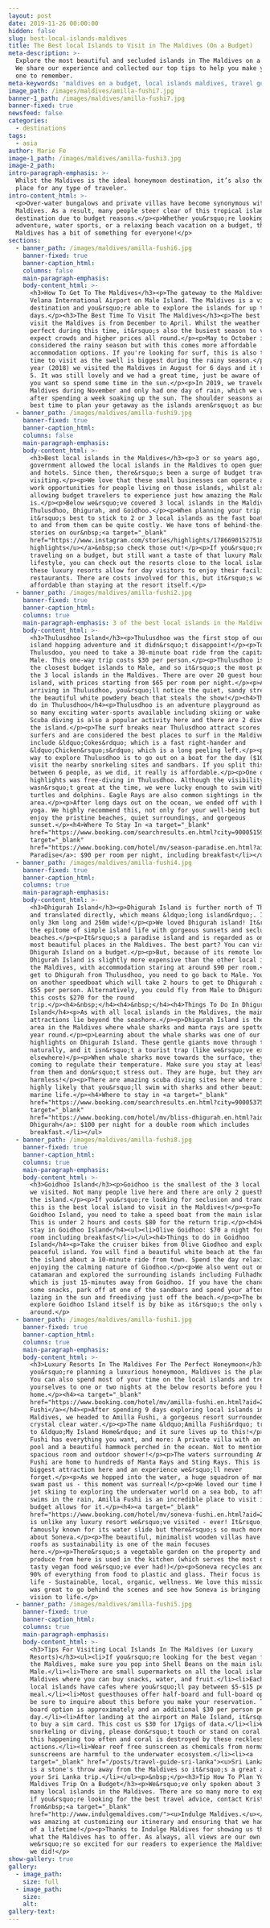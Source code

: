 ```yaml
---
layout: post
date: 2019-11-26 00:00:00
hidden: false
slug: best-local-islands-maldives
title: The Best local Islands to Visit in The Maldives (On a Budget)
meta-description: >-
  Explore the most beautiful and secluded islands in The Maldives on a budget.
  We share our experience and collected our top tips to help you make your trip
  one to remember.
meta-keywords: 'maldives on a budget, local islands maldives, travel guide maldives'
image_path: /images/maldives/amilla-fushi7.jpg
banner-1_path: /images/maldives/amilla-fushi7.jpg
banner-fixed: true
newsfeed: false
categories:
  - destinations
tags:
  - asia
author: Marie Fe
image-1_path: /images/maldives/amilla-fushi3.jpg
image-2_path:
intro-paragraph-emphasis: >-
  Whilst the Maldives is the ideal honeymoon destination, it’s also the perfect
  place for any type of traveler.
intro-content_html: >-
  <p>Over-water bungalows and private villas have become synonymous with the
  Maldives. As a result, many people steer clear of this tropical island
  destination due to budget reasons.</p><p>Whether you&rsquo;re looking for
  adventure, water sports, or a relaxing beach vacation on a budget, the
  Maldives has a bit of something for everyone!</p>
sections:
  - banner_path: /images/maldives/amilla-fushi6.jpg
    banner-fixed: true
    banner-caption_html:
    columns: false
    main-paragraph-emphasis:
    body-content_html: >-
      <h3>How To Get To The Maldives</h3><p>The gateway to the Maldives is
      Velana International Airport on Male Island. The Maldives is a visa-free
      destination and you&rsquo;re able to explore the islands for up to 30
      days.</p><h3>The Best Time To Visit The Maldives</h3><p>The best time to
      visit the Maldives is from December to April. Whilst the weather is
      perfect during this time, it&rsquo;s also the busiest season to visit so
      expect crowds and higher prices all round.</p><p>May to October is
      considered the rainy season but with this comes more affordable
      accommodation options. If you're looking for surf, this is also the best
      time to visit as the swell is biggest during the rainy season.</p><p>Last
      year (2018) we visited the Maldives in August for 6 days and it rained for
      5. It was still lovely and we had a great time, just be aware of this if
      you want so spend some time in the sun.</p><p>In 2019, we traveled to the
      Maldives during November and only had one day of rain, which we welcomed
      after spending a week soaking up the sun. The shoulder seasons are the
      best time to plan your getaway as the islands aren&rsquo;t as busy.</p>
  - banner_path: /images/maldives/amilla-fushi9.jpg
    banner-fixed: true
    banner-caption_html:
    columns: false
    main-paragraph-emphasis:
    body-content_html: >-
      <h3>Best local islands in the Maldives</h3><p>3 or so years ago, the
      government allowed the local islands in the Maldives to open guest houses
      and hotels. Since then, there&rsquo;s been a surge of budget travelers
      visiting.</p><p>We love that these small businesses can operate and create
      work opportunities for people living on those islands, whilst also
      allowing budget travelers to experience just how amazing the Maldives
      is.</p><p>Below we&rsquo;ve covered 3 local islands in the Maldives:
      Thulusdhoo, Dhigurah, and Goidhoo.</p><p>When planning your trip,
      it&rsquo;s best to stick to 2 or 3 local islands as the fast boats getting
      to and from them can be quite costly. We have tons of behind-the-scenes
      stories on our&nbsp;<a target="_blank"
      href="https://www.instagram.com/stories/highlights/17866901527518257/"><u>Instagram
      highlights</u></a>&nbsp;so check those out!</p><p>If you&rsquo;re
      traveling on a budget, but still want a taste of that luxury Maldives
      lifestyle, you can check out the resorts close to the local islands. Often
      these luxury resorts allow for day visitors to enjoy their facilities and
      restaurants. There are costs involved for this, but it&rsquo;s way more
      affordable than staying at the resort itself.</p>
  - banner_path: /images/maldives/amilla-fushi2.jpg
    banner-fixed: true
    banner-caption_html:
    columns: true
    main-paragraph-emphasis: 3 of the best local islands in the Maldives
    body-content_html: >-
      <h3>Thulusdhoo Island</h3><p>Thulusdhoo was the first stop of our Maldives
      island hopping adventure and it didn&rsquo;t disappoint!</p><p>To get to
      Thulusdoo, you need to take a 30-minute boat ride from the capital city of
      Male. This one-way trip costs $30 per person.</p><p>Thulusdhoo is one of
      the closest budget islands to Male, and so it&rsquo;s the most popular of
      the 3 local islands in the Maldives. There are over 20 guest houses on the
      island, with prices starting from $65 per room per night.</p><p>After
      arriving in Thulusdhoo, you&rsquo;ll notice the quiet, sandy streets and
      the beautiful white powdery beach that steals the show!</p><h4>Things to
      do in Thulusdhoo</h4><p>Thulusdhoo is an adventure playground as there are
      so many exciting water-sports available including skiing or wake boarding.
      Scuba diving is also a popular activity here and there are 2 dive shops on
      the island.</p><p>The surf breaks near Thulusdhoo attract scores of
      surfers and are considered the best places to surf in the Maldives. These
      include &ldquo;Cokes&rdquo; which is a fast right-hander and
      &ldquo;Chicken&rsquo;s&rdquo; which is a long peeling left.</p><p>The best
      way to explore Thulusdhoo is to go out on a boat for the day ($100) and
      visit the nearby snorkeling sites and sandbars. If you split this cost
      between 6 people, as we did, it really is affordable.</p><p>One of our
      highlights was free-diving in Thulusdhoo. Although the visibility
      wasn&rsquo;t great at the time, we were lucky enough to swim with both
      turtles and dolphins. Eagle Rays are also common sightings in the
      area.</p><p>After long days out on the ocean, we ended off with beach
      yoga. We highly recommend this, not only for your well-being but also to
      enjoy the pristine beaches, quiet surroundings, and gorgeous
      sunset.</p><h4>Where To Stay In <a target="_blank"
      href="https://www.booking.com/searchresults.en.html?city=900051590&amp;aid=2017226&amp;no_rooms=1&amp;group_adults=2">Thulusdhoo</a></h4><ul><li><a
      target="_blank"
      href="https://www.booking.com/hotel/mv/season-paradise.en.html?aid=2017226&amp;no_rooms=1&amp;group_adults=2">Season
      Paradise</a>: $90 per room per night, including breakfast</li></ul>
  - banner_path: /images/maldives/amilla-fushi4.jpg
    banner-fixed: true
    banner-caption_html:
    columns: true
    main-paragraph-emphasis:
    body-content_html: >-
      <h3>Dhigurah Island</h3><p>Dhigurah Island is further north of Thulusdhoo
      and translated directly, which means &ldquo;long island&rdquo;. It&rsquo;s
      only 3km long and 250m wide!</p><p>We loved Dhigurah island! It&rsquo;s
      the epitome of simple island life with gorgeous sunsets and secluded
      beaches.</p><p>It&rsquo;s a paradise island and is regarded as one of the
      most beautiful places in the Maldives. The best part? You can visit
      Dhigurah Island on a budget.</p><p>But, because of its remote location,
      Dhigurah Island is slightly more expensive than the other local islands in
      the Maldives, with accommodation staring at around $90 per room.</p><p>To
      get to Dhigurah from Thulusdhoo, you need to go back to Male. You then hop
      on another speedboat which will take 2 hours to get to Dhigurah and costs
      $55 per person. Alternatively, you could fly from Male to Dhigurah but
      this costs $270 for the round
      trip.</p><h4>&nbsp;</h4><h4>&nbsp;</h4><h4>Things To Do In Dhigurah
      Island</h4><p>As with all local islands in the Maldives, the main
      attractions lie beyond the seashore.</p><p>Dhigurah Island is the only
      area in the Maldives where whale sharks and manta rays are spotted all
      year round.</p><p>Learning about the whale sharks was one of our
      highlights on Dhigurah Island. These gentle giants move through this area
      naturally, and it isn&rsquo;t a tourist trap (like we&rsquo;ve experienced
      elsewhere)</p><p>When whale sharks move towards the surface, they&rsquo;re
      coming to regulate their temperature. Make sure you stay at least 3m away
      from them and don&rsquo;t stress out. They are huge, but they are also
      harmless!</p><p>There are amazing scuba diving sites here where it&rsquo;s
      highly likely that you&rsquo;ll swim with sharks and other beautiful
      marine life.</p><h4>Where to stay in <a target="_blank"
      href="https://www.booking.com/searchresults.en.html?city=900053759&amp;aid=2017226&amp;no_rooms=1&amp;group_adults=2">Dhigurah</a></h4><ul><li><a
      target="_blank"
      href="https://www.booking.com/hotel/mv/bliss-dhigurah.en.html?aid=2017226&amp;no_rooms=1&amp;group_adults=2">Bliss
      Dhigurah</a>: $100 per night for a double room which includes
      breakfast.</li></ul>
  - banner_path: /images/maldives/amilla-fushi8.jpg
    banner-fixed: true
    banner-caption_html:
    columns: true
    main-paragraph-emphasis:
    body-content_html: >-
      <h3>Goidhoo Island</h3><p>Goidhoo is the smallest of the 3 local islands
      we visited. Not many people live here and there are only 2 guesthouses on
      the island.</p><p>If you&rsquo;re looking for seclusion and tranquility,
      this is the best local island to visit in the Maldives!</p><p>To get to
      Goidhoo Island, you need to take a speed boat from the main island, Male.
      This is under 2 hours and costs $80 for the return trip.</p><h4>Where to
      stay in Goidhoo Island</h4><ul><li>Olive Goidhoo: $70 a night for a double
      room including breakfast</li></ul><h4>Things to do in Goidhoo
      Island</h4><p>Take the cruiser bikes from Olive Giodhoo and explore the
      peaceful island. You will find a beautiful white beach at the far end of
      the island about a 10-minute ride from town. Spend the day relaxing and
      enjoying the calming nature of Giodhoo.</p><p>We also went out on a
      catamaran and explored the surrounding islands including Fulhadhoo Island
      which is just 15-minutes away from Goidhoo. If you have the chance, pack
      some snacks, park off at one of the sandbars and spend your afternoon
      lazing in the sun and freediving just off the beach.</p><p>The best way to
      explore Goidhoo Island itself is by bike as it&rsquo;s the only way to get
      around.</p>
  - banner_path: /images/maldives/amilla-fushi1.jpg
    banner-fixed: true
    banner-caption_html:
    columns: true
    main-paragraph-emphasis:
    body-content_html: >-
      <h3>Luxury Resorts In The Maldives For The Perfect Honeymoon</h3><p>If
      you&rsquo;re planning a luxurious honeymoon, Maldives is the place to go!
      You can also spend most of your time on the local islands and treat
      yourselves to one or two nights at the below resorts before you head back
      home.</p><h4><a target="_blank"
      href="https://www.booking.com/hotel/mv/amilla-fushi.en.html?aid=2017226&amp;no_rooms=1&amp;group_adults=2">Amilla
      Fushi</a></h4><p>After spending 9 days exploring local islands in the
      Maldives, we headed to Amilla Fushi, a gorgeous resort surrounded by
      crystal clear water.</p><p>The name &ldquo;Amilla Fushi&rdquo; translates
      to &ldquo;My Island Home&rdquo; and it sure lives up to this!</p><p>Amilla
      Fushi has everything you want, and more: A private villa with an infinity
      pool and a beautiful hammock perched in the ocean. Not to mention the
      spacious room and outdoor shower!</p><p>The waters surrounding Amilla
      Fushi are home to hundreds of Manta Rays and Sting Rays. This is the
      biggest attraction here and an experience we&rsquo;ll never
      forget.</p><p>As we hopped into the water, a huge squadron of manta rays
      swam past us - this moment was surreal!</p><p>We loved our time here. From
      jet skiing to exploring the underwater world on a sea bob, to afternoon
      swims in the rain, Amilla Fushi is an incredible place to visit if your
      budget allows for it.</p><h4><a target="_blank"
      href="https://www.booking.com/hotel/mv/soneva-fushi.en.html?aid=2017226&amp;no_rooms=1&amp;group_adults=2">Soneva</a></h4><p>Soneva
      is unlike any luxury resort we&rsquo;ve visited - ever! It&rsquo;s more
      famously known for its water slide but there&rsquo;s so much more to love
      about Soneva.</p><p>The beautiful, minimalist wooden villas have thatched
      roofs as sustainability is one of the main focuses
      here.</p><p>There&rsquo;s a vegetable garden on the property and most
      produce from here is used in the kitchen (which serves the most delicious,
      tasty vegan food we&rsquo;ve ever had!)</p><p>Soneva recycles and reuses
      90% of everything from food to plastic and glass. Their focus is on a SLOW
      life - Sustainable, local, organic, wellness. We love this mission and it
      was great to go behind the scenes and see how Soneva is bringing their
      vision to life.</p>
  - banner_path: /images/maldives/amilla-fushi5.jpg
    banner-fixed: true
    banner-caption_html:
    columns: true
    main-paragraph-emphasis:
    body-content_html: >-
      <h3>Tips For Visiting Local Islands In The Maldives (or Luxury
      Resorts)</h3><ul><li>If you&rsquo;re looking for the best vegan food in
      the Maldives, make sure you pop into Shell Beans on the main island of
      Male.</li><li>There are small supermarkets on all the local islands in the
      Maldives where you can buy snacks, water, and fruit.</li><li>Each of the
      local islands have cafes where you&rsquo;ll pay between $5-$15 per
      meal.</li><li>Most guesthouses offer half-board and full-board options so
      be sure to inquire about this before you make your reservation. The full
      board option is approximately and an additional $30 per person per
      day.</li><li>After landing at the airport on Male Island, it&rsquo;s best
      to buy a sim card. This cost us $30 for 17gigs of data.</li><li>When
      snorkeling or diving, please don&rsquo;t touch or stand on coral. We see
      this happening too often and coral is destroyed by these reckless
      actions.</li><li>Wear reef free sunscreen as chemicals from normal
      sunscreens are harmful to the underwater ecosystem.</li><li><a
      target="_blank" href="/posts/travel-guide-sri-lanka"><u>Sri Lanka</u></a>
      is a stone's throw away from the Maldives so it&rsquo;s a great add-on to
      your Sri Lanka trip.</li></ul><p>&nbsp;</p><h3>Tip How To Plan Your
      Maldives Trip On a Budget</h3><p>We&rsquo;ve only spoken about 3 of the
      many local islands in the Maldives. There are so many more to explore and
      if you&rsquo;re looking for the best travel advice, contact Kristy
      from&nbsp;<a target="_blank"
      href="http://www.indulgemaldives.com/"><u>Indulge Maldives.</u></a> She
      was amazing at customizing our itinerary and ensuring that we had a trip
      of a lifetime!</p><p>Thanks to Indulge Maldives for showing us the best of
      what the Maldives has to offer. As always, all views are our own and
      we&rsquo;re so excited for our readers to experience the Maldives just as
      we did!</p>
show-gallery: true
gallery:
  - image_path:
    size: full
  - image_path:
    size:
    alt:
gallery-text:
---
```

